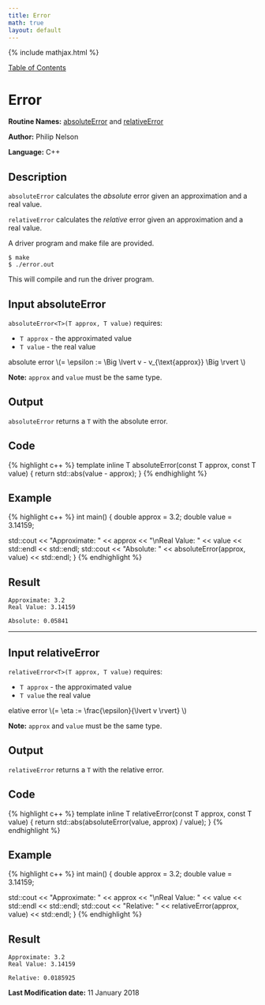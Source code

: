 ```yaml
---
title: Error
math: true
layout: default
---
```


{% include mathjax.html %}

<a href="https://philipnelson5.github.io/MATH5620/SoftwareManual"> Table of Contents </a>
# Error

**Routine Names:** [absoluteError](#input-absoluteerror) and [relativeError](#input-relativeerror)

**Author:** Philip Nelson

**Language:** C++

## Description

`absoluteError` calculates the _absolute_ error given an approximation and a real value.

`relativeError` calculates the _relative_ error given an approximation and a real value.

A driver program and make file are provided.

```
$ make
$ ./error.out
```

This will compile and run the driver program.

## Input absoluteError

`absoluteError<T>(T approx, T value)` requires:
* `T approx` - the approximated value
* `T value` - the real value

absolute error \\(= \epsilon := \Big \lvert v - v_{\text{approx}} \Big \rvert \\)


**Note:** `approx` and `value` must be the same type.

## Output

`absoluteError` returns a `T` with the absolute error.

## Code
{% highlight c++ %}
template <typename T>
inline T absoluteError(const T approx, const T value)
{
  return std::abs(value - approx);
}
{% endhighlight %}

## Example
{% highlight c++ %}
int main()
{
  double approx = 3.2;
  double value = 3.14159;

  std::cout << "Approximate: " << approx
            << "\nReal Value: " << value << std::endl
            << std::endl;
  std::cout << "Absolute: " << absoluteError(approx, value) << std::endl;
}
{% endhighlight %}

## Result

```
Approximate: 3.2
Real Value: 3.14159

Absolute: 0.05841
```

---
## Input relativeError

`relativeError<T>(T approx, T value)` requires:
* `T approx` - the approximated value
* `T value` the real value

 elative error \\(= \eta := \frac{\epsilon}{\lvert v \rvert} \\)

**Note:** `approx` and `value` must be the same type.

## Output

`relativeError` returns a `T` with the relative error.

## Code
{% highlight c++ %}
template <typename T>
inline T relativeError(const T approx, const T value)
{
  return std::abs(absoluteError(value, approx) / value);
}
{% endhighlight %}

## Example
{% highlight c++ %}
int main()
{
  double approx = 3.2;
  double value = 3.14159;

  std::cout << "Approximate: " << approx
            << "\nReal Value: " << value << std::endl
            << std::endl;
  std::cout << "Relative: " << relativeError(approx, value) << std::endl;
}
{% endhighlight %}

## Result
```
Approximate: 3.2
Real Value: 3.14159

Relative: 0.0185925
```

**Last Modification date:** 11 January 2018
